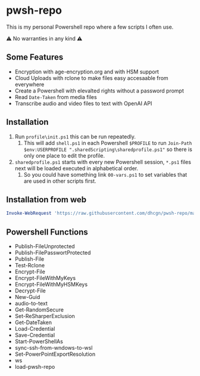 # pwsh-repo

This is my personal Powershell repo where a few scripts I often use.

:warning: No warranties in any kind :warning:

## Some Features

- Encryption with age-encryption.org and with HSM support
- Cloud Uploads with rclone to make files easy accesaable from everywhere
- Create a Powershell with elevalted rights without a password prompt
- Read `Date-Taken` from media files
- Transcribe audio and video files to text with OpenAI API

## Installation

1. Run `profile\init.ps1` this can be run repeatedly.
   1. This will add `shell.ps1` in each Powershell `$PROFILE` to run `Join-Path $env:USERPROFILE ".sharedScripting\sharedprofile.ps1"` so there is only one place to edit the profile.
2. `sharedprofile.ps1` starts with every new Powershell session, `*.ps1` files next will be loaded executed in alphabetical order.
   1. So you could have something link `00-vars.ps1` to set variables that are used in other scripts first.

## Installation from web

```powershell
Invoke-WebRequest 'https://raw.githubusercontent.com/dhcgn/pwsh-repo/main/profile/init.ps1' | Invoke-Expression
```

## Powershell Functions

- Publish-FileUnprotected
- Publish-FilePasswortProtected
- Publish-File
- Test-Rclone
- Encrypt-File
- Encrypt-FileWithMyKeys
- Encrypt-FileWithMyHSMKeys
- Decrypt-File
- New-Guid
- audio-to-text
- Get-RandomSecure
- Set-ReSharperExclusion
- Get-DateTaken
- Load-Credential
- Save-Credential
- Start-PowerShellAs
- sync-ssh-from-wndows-to-wsl
- Set-PowerPointExportResolution
- ws
- load-pwsh-repo
